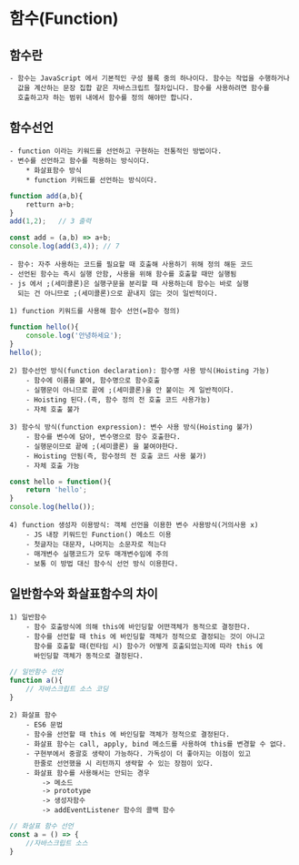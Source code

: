 # 함수(Function)

## 함수란
    - 함수는 JavaScript 에서 기본적인 구성 블록 중의 하나이다. 함수는 작업을 수행하거나
      값을 계산하는 문장 집합 같은 자바스크립트 절차입니다. 함수를 사용하려면 함수를 
      호출하고자 하는 범위 내에서 함수를 정의 해야만 합니다.

## 함수선언
    - function 이라는 키워드를 선언하고 구현하는 전통적인 방법이다.
    - 변수를 선언하고 함수를 적용하는 방식이다.
        * 화살표함수 방식
        * function 키워드를 선언하는 방식이다.
```js
function add(a,b){
    retturn a+b;
}
add(1,2);   // 3 출력

const add = (a,b) => a+b;
console.log(add(3,4)); // 7
```
    - 함수: 자주 사용하는 코드를 필요할 때 호출해 사용하기 위해 정의 해둔 코드
    - 선언된 함수는 즉시 실행 안함, 사용을 위해 함수를 호출할 때만 실행됨
    - js 에서 ;(세미콜론)은 실행구문을 분리할 때 사용하는데 함수는 바로 실행
      되는 건 아니므로 ;(세미콜론)으로 끝내지 않는 것이 일반적이다.
    
    1) function 키워드를 사용해 함수 선언(=함수 정의)
```js
function hello(){
    console.log('안녕하세요');
}
hello();
```

    2) 함수선언 방식(function declaration): 함수명 사용 방식(Hoisting 가능)
        - 함수에 이름을 붙여, 함수명으로 함수호출
        - 실행문이 아니므로 끝에 ;(세미콜론)을 안 붙이는 게 일반적이다.
        - Hoisting 된다.(즉, 함수 정의 전 호출 코드 사용가능)
        - 자체 호출 불가
    
    3) 함수식 방식(function expression): 변수 사용 방식(Hoisting 불가)
        - 함수를 변수에 담아, 변수명으로 함수 호출한다.
        - 실행문이므로 끝에 ;(세미콜론) 을 붙여야한다.
        - Hoisting 안됨(즉, 함수정의 전 호출 코드 사용 불가)
        - 자체 호출 가능
```js
const hello = function(){
    return 'hello';
}
console.log(hello());
```

    4) function 생성자 이용방식: 객체 선언을 이용한 변수 사용방식(거의사용 x)
        - JS 내장 키워드인 Function() 메소드 이용
        - 첫글자는 대문자, 나머지는 소문자로 적는다
        - 매개변수 실행코드가 모두 매개변수임에 주의
        - 보통 이 방법 대신 함수식 선언 방식 이용한다.

## 일반함수와 화살표함수의 차이
    1) 일반함수
        - 함수 호출방식에 의해 this에 바인딩할 어떤객체가 동적으로 결정한다.
        - 함수를 선언할 때 this 에 바인딩할 객체가 정적으로 결정되는 것이 아니고
          함수를 호출할 때(런타임 시) 함수가 어떻게 호출되었는지에 따라 this 에
          바인딩할 객체가 동적으로 결정된다.
```js
// 일반함수 선언
function a(){
    // 자바스크립트 소스 코딩
}
```
    2) 화살표 함수
        - ES6 문법
        - 함수을 선언할 때 this 에 바인딩할 객체가 정적으로 결정된다.
        - 화살표 함수는 call, apply, bind 메소드를 사용하여 this를 변경할 수 없다.
        - 구현부에서 중괄호 생략이 가능하다. 가독성이 더 좋아지는 이점이 있고 
          한줄로 선언했을 시 리턴까지 생략할 수 있는 장점이 있다.
        - 화살표 함수를 사용해서는 안되는 경우
            -> 메소드
            -> prototype
            -> 생성자함수
            -> addEventListener 함수의 콜백 함수
```js
// 화살표 함수 선언
const a = () => {
    //자바스크립트 소스 
}
```
          
